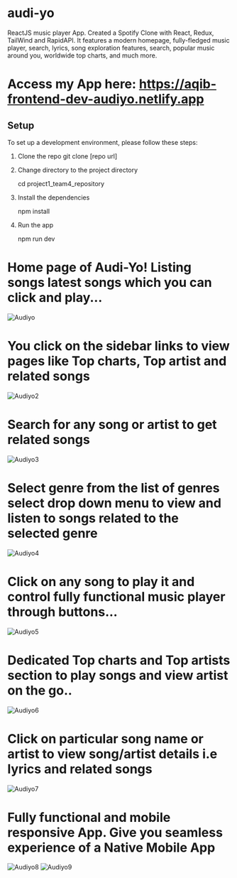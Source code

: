 # audi-yo
ReactJS music player App. Created a Spotify Clone with React, Redux, TailWind and RapidAPI. It features a modern homepage, fully-fledged music player, search, lyrics, song exploration features, search, popular music around you, worldwide top charts, and much more.

# Access my App here: https://aqib-frontend-dev-audiyo.netlify.app
                 
## Setup
To set up a development environment, please follow these steps:

1. Clone the repo
  git clone [repo url]

2. Change directory to the project directory

    cd project1_team4_repository

3. Install the dependencies
     
     npm install

4. Run the app

    npm run dev
  

# Home page of Audi-Yo! Listing songs latest songs which you can click and play...
![Audiyo](https://user-images.githubusercontent.com/37264147/197110542-59271871-53c0-4889-81ec-fcc2e06e758c.gif)

# You click on the sidebar links to view pages like Top charts, Top artist and related songs
![Audiyo2](https://user-images.githubusercontent.com/37264147/197110879-dbc7ca1b-9f2c-464a-8cfb-dcd17d6b1768.gif)

# Search for any song or artist to get related songs
![Audiyo3](https://user-images.githubusercontent.com/37264147/197111014-6d0d06ee-dd21-40ec-9005-297e0641eb47.gif)

# Select genre from the list of genres select drop down menu to view and listen to songs related to the selected genre
![Audiyo4](https://user-images.githubusercontent.com/37264147/197112407-6d9218bb-2066-4ee2-8274-69fcda844269.gif)


# Click on any song to play it and control fully functional music player through buttons...
![Audiyo5](https://user-images.githubusercontent.com/37264147/197111374-f43ed16e-8ddb-493d-aaad-ea40dd1f2387.gif)

# Dedicated Top charts and Top artists section to play songs and view artist on the go..
![Audiyo6](https://user-images.githubusercontent.com/37264147/197112021-06175c84-1a61-486e-9dbc-c7bc7b780314.gif)

# Click on particular song name or artist to view song/artist details i.e lyrics and related songs
![Audiyo7](https://user-images.githubusercontent.com/37264147/197112167-5199b987-46d5-425f-a83c-ea6aa4d280a1.gif)

# Fully functional and mobile responsive App. Give you seamless experience of a Native Mobile App
![Audiyo8](https://user-images.githubusercontent.com/37264147/197112287-34739560-81e9-4d88-8542-5da2ac3f970c.gif)
![Audiyo9](https://user-images.githubusercontent.com/37264147/197112315-e8586f0b-0bec-411c-b369-e7e41aea5298.gif)









